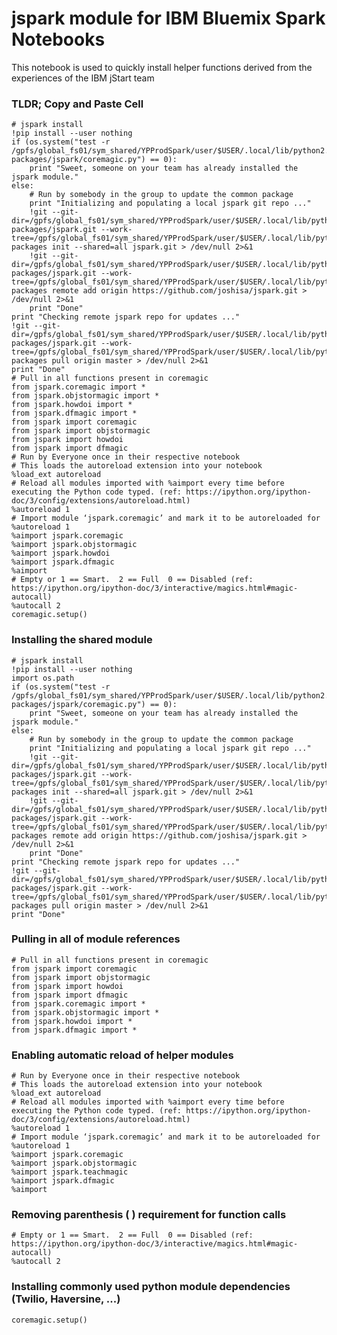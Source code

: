 
# jspark module for IBM Bluemix Spark Notebooks

This notebook is used to quickly install helper functions derived from the experiences of the IBM jStart team
### TLDR; Copy and Paste Cell


    # jspark install 
    !pip install --user nothing
    if (os.system("test -r /gpfs/global_fs01/sym_shared/YPProdSpark/user/$USER/.local/lib/python2.7/site-packages/jspark/coremagic.py") == 0):
        print "Sweet, someone on your team has already installed the jspark module."
    else:
        # Run by somebody in the group to update the common package
        print "Initializing and populating a local jspark git repo ..."
        !git --git-dir=/gpfs/global_fs01/sym_shared/YPProdSpark/user/$USER/.local/lib/python2.7/site-packages/jspark.git --work-tree=/gpfs/global_fs01/sym_shared/YPProdSpark/user/$USER/.local/lib/python2.7/site-packages init --shared=all jspark.git > /dev/null 2>&1
        !git --git-dir=/gpfs/global_fs01/sym_shared/YPProdSpark/user/$USER/.local/lib/python2.7/site-packages/jspark.git --work-tree=/gpfs/global_fs01/sym_shared/YPProdSpark/user/$USER/.local/lib/python2.7/site-packages remote add origin https://github.com/joshisa/jspark.git > /dev/null 2>&1
        print "Done"
    print "Checking remote jspark repo for updates ..."
    !git --git-dir=/gpfs/global_fs01/sym_shared/YPProdSpark/user/$USER/.local/lib/python2.7/site-packages/jspark.git --work-tree=/gpfs/global_fs01/sym_shared/YPProdSpark/user/$USER/.local/lib/python2.7/site-packages pull origin master > /dev/null 2>&1
    print "Done"
    # Pull in all functions present in coremagic
    from jspark.coremagic import *
    from jspark.objstormagic import *
    from jspark.howdoi import *
    from jspark.dfmagic import *
    from jspark import coremagic
    from jspark import objstormagic
    from jspark import howdoi
    from jspark import dfmagic
    # Run by Everyone once in their respective notebook
    # This loads the autoreload extension into your notebook
    %load_ext autoreload
    # Reload all modules imported with %aimport every time before executing the Python code typed. (ref: https://ipython.org/ipython-doc/3/config/extensions/autoreload.html)
    %autoreload 1
    # Import module ‘jspark.coremagic’ and mark it to be autoreloaded for %autoreload 1
    %aimport jspark.coremagic
    %aimport jspark.objstormagic
    %aimport jspark.howdoi
    %aimport jspark.dfmagic
    %aimport
    # Empty or 1 == Smart.  2 == Full  0 == Disabled (ref: https://ipython.org/ipython-doc/3/interactive/magics.html#magic-autocall)
    %autocall 2
    coremagic.setup()

### Installing the shared module


    # jspark install 
    !pip install --user nothing
    import os.path
    if (os.system("test -r /gpfs/global_fs01/sym_shared/YPProdSpark/user/$USER/.local/lib/python2.7/site-packages/jspark/coremagic.py") == 0):
        print "Sweet, someone on your team has already installed the jspark module."
    else:
        # Run by somebody in the group to update the common package
        print "Initializing and populating a local jspark git repo ..."
        !git --git-dir=/gpfs/global_fs01/sym_shared/YPProdSpark/user/$USER/.local/lib/python2.7/site-packages/jspark.git --work-tree=/gpfs/global_fs01/sym_shared/YPProdSpark/user/$USER/.local/lib/python2.7/site-packages init --shared=all jspark.git > /dev/null 2>&1
        !git --git-dir=/gpfs/global_fs01/sym_shared/YPProdSpark/user/$USER/.local/lib/python2.7/site-packages/jspark.git --work-tree=/gpfs/global_fs01/sym_shared/YPProdSpark/user/$USER/.local/lib/python2.7/site-packages remote add origin https://github.com/joshisa/jspark.git > /dev/null 2>&1
        print "Done"
    print "Checking remote jspark repo for updates ..."
    !git --git-dir=/gpfs/global_fs01/sym_shared/YPProdSpark/user/$USER/.local/lib/python2.7/site-packages/jspark.git --work-tree=/gpfs/global_fs01/sym_shared/YPProdSpark/user/$USER/.local/lib/python2.7/site-packages pull origin master > /dev/null 2>&1
    print "Done"

### Pulling in all of module references


    # Pull in all functions present in coremagic
    from jspark import coremagic
    from jspark import objstormagic
    from jspark import howdoi
    from jspark import dfmagic
    from jspark.coremagic import *
    from jspark.objstormagic import *
    from jspark.howdoi import *
    from jspark.dfmagic import *

### Enabling automatic reload of helper modules


    # Run by Everyone once in their respective notebook
    # This loads the autoreload extension into your notebook
    %load_ext autoreload
    # Reload all modules imported with %aimport every time before executing the Python code typed. (ref: https://ipython.org/ipython-doc/3/config/extensions/autoreload.html)
    %autoreload 1
    # Import module ‘jspark.coremagic’ and mark it to be autoreloaded for %autoreload 1
    %aimport jspark.coremagic
    %aimport jspark.objstormagic
    %aimport jspark.teachmagic
    %aimport jspark.dfmagic
    %aimport

### Removing parenthesis ( ) requirement for function calls


    # Empty or 1 == Smart.  2 == Full  0 == Disabled (ref: https://ipython.org/ipython-doc/3/interactive/magics.html#magic-autocall)
    %autocall 2

### Installing commonly used python module dependencies (Twilio, Haversine, ...)


    coremagic.setup()
